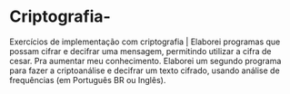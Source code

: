 # Criptografia-
Exercícios de implementação com criptografia |  Elaborei  programas que possam cifrar e decifrar uma mensagem, permitindo utilizar a  cifra de cesar. Pra aumentar meu conhecimento. Elaborei um segundo programa para fazer a criptoanálise e decifrar um texto cifrado, usando análise de  frequências (em Português BR ou Inglês).  
